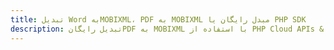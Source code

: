 ---title: تبدیل Word بهMOBIXML، PDF به MOBIXML مبدل رایگان یا PHP SDKdescription: تبدیل رایگانPDF به MOBIXML با استفاده از PHP Cloud APIs & SDK. همچنین اسناد Microsoft Word و OpenOffice را در Cloud ایجاد، ویرایش و رندر کنید.---